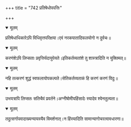 +++
title = "742 प्रतिषेधोपपत्तिः"

+++


<details open><summary>मूलम्</summary>

प्रतिषेधाधिकारेऽपि विधिवृत्तपरिक्षया।एवं नरकपातादिफलयोगो न दुर्वचः॥
</details>



<details open><summary>मूलम्</summary>

करणंशेऽपि लिप्सताः प्रवृत्तिर्यदायुपेयते।इतिकर्तव्यतांशे तु शास्त्रादिति न युक्तिमत्॥
</details>



<details open><summary>मूलम्</summary>

नहि तत्करणं शुद्धं स्वफलायोपकल्पते।सेतिकर्तव्यताकं हि करणं करणं विदुः॥
</details>



<details open><summary>मूलम्</summary>

उभयत्रापि लिप्सतः सतिचैवं प्रवर्तने।अग्नीषोमीयहिंसादेः स्यादेव श्येनतुल्यता॥
</details>



<details open><summary>मूलम्</summary>

तदुत्सर्गापवादाख्यन्यायस्यैव विमर्शनात्।न हिंस्यादिति सामान्यागोचरत्वावधारणा॥
</details>

